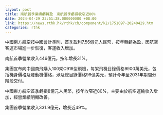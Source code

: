 ```yaml
---
layout: post
title: 南航首季業績虧轉盈　東航首季虧損收窄近80%
date: 2024-04-29 23:51:28.000000000 +08:00
link: https://news.rthk.hk/rthk/ch/component/k2/1751097-20240429.htm
categories: rthk
---
```


中國南方航空按中國會計準則，首季盈利7.56億元人民幣，按年轉虧為盈，因航空客運市場進一步恢復，客運收入增加。

南航首季營業收入446億元，按年增長31%。

集團宣布向中國商飛購入100架C919型飛機，每架飛機目錄價格9900萬美元，包括機身價格及發動機價格，涉及總目錄價格99億美元，預計今年至2031年期間分階段交付。

中國東方航空首季虧損8億元人民幣，按年收窄近80%，主要由於航空運輸收入增加，經營業績明顯改善。

集團首季營業收入331.9億元，增長近49%。
